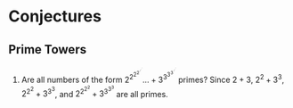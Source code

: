 # Conjectures

## Prime Towers
1. Are all numbers of the form $2^{2^{2^{2^{{\cdot}^{{\cdot}^{\cdot}}}}}}...+3^{3^{3^{3^{{\cdot}^{{\cdot}^{\cdot}}}}}}$ primes? Since $2+3$, $2^2+3^3$, $2^2^2+3^3^3$, and $2^2^2^2+3^3^3^3$ are all primes.
